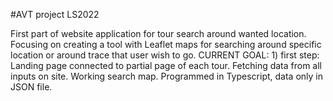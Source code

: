 #AVT project LS2022

First part of website application for tour search around wanted location. Focusing on creating a tool with Leaflet maps for searching around specific location or around trace that user wish to go. 
CURRENT GOAL: 
    1) first step:
        Landing page connected to partial page of each tour. 
        Fetching data from all inputs on site.
        Working search map.
        Programmed in Typescript, data only in JSON file.

    